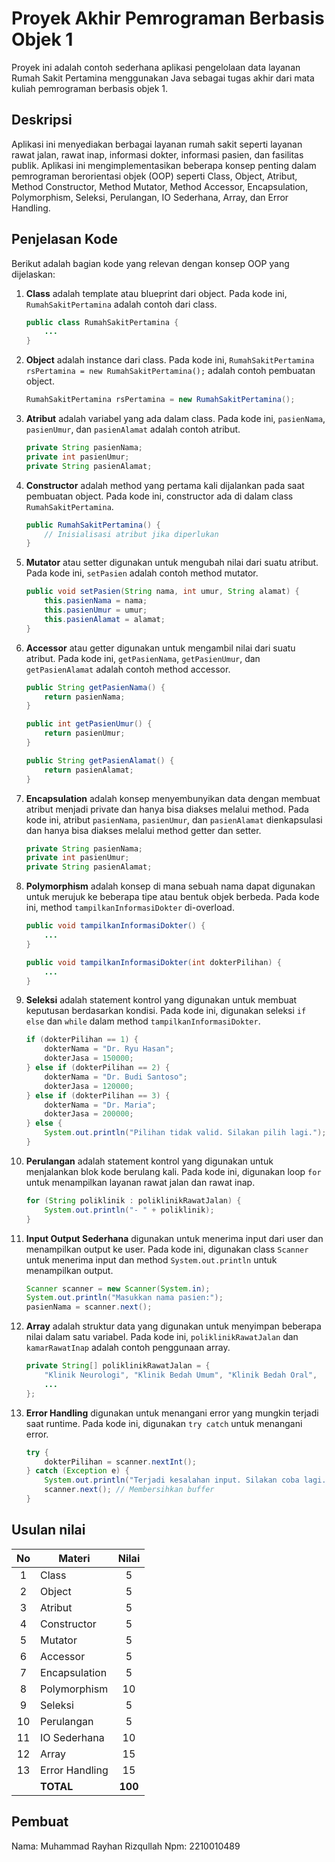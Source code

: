 # Proyek Akhir Pemrograman Berbasis Objek 1

Proyek ini adalah contoh sederhana aplikasi pengelolaan data layanan Rumah Sakit Pertamina menggunakan Java sebagai tugas akhir dari mata kuliah pemrograman berbasis objek 1.

## Deskripsi

Aplikasi ini menyediakan berbagai layanan rumah sakit seperti layanan rawat jalan, rawat inap, informasi dokter, informasi pasien, dan fasilitas publik. Aplikasi ini mengimplementasikan beberapa konsep penting dalam pemrograman berorientasi objek (OOP) seperti Class, Object, Atribut, Method Constructor, Method Mutator, Method Accessor, Encapsulation, Polymorphism, Seleksi, Perulangan, IO Sederhana, Array, dan Error Handling.

## Penjelasan Kode

Berikut adalah bagian kode yang relevan dengan konsep OOP yang dijelaskan:

1. **Class** adalah template atau blueprint dari object. Pada kode ini, `RumahSakitPertamina` adalah contoh dari class.

    ```java
    public class RumahSakitPertamina {
        ...
    }
    ```

2. **Object** adalah instance dari class. Pada kode ini, `RumahSakitPertamina rsPertamina = new RumahSakitPertamina();` adalah contoh pembuatan object.

    ```java
    RumahSakitPertamina rsPertamina = new RumahSakitPertamina();
    ```

3. **Atribut** adalah variabel yang ada dalam class. Pada kode ini, `pasienNama`, `pasienUmur`, dan `pasienAlamat` adalah contoh atribut.

    ```java
    private String pasienNama;
    private int pasienUmur;
    private String pasienAlamat;
    ```

4. **Constructor** adalah method yang pertama kali dijalankan pada saat pembuatan object. Pada kode ini, constructor ada di dalam class `RumahSakitPertamina`.

    ```java
    public RumahSakitPertamina() {
        // Inisialisasi atribut jika diperlukan
    }
    ```

5. **Mutator** atau setter digunakan untuk mengubah nilai dari suatu atribut. Pada kode ini, `setPasien` adalah contoh method mutator.

    ```java
    public void setPasien(String nama, int umur, String alamat) {
        this.pasienNama = nama;
        this.pasienUmur = umur;
        this.pasienAlamat = alamat;
    }
    ```

6. **Accessor** atau getter digunakan untuk mengambil nilai dari suatu atribut. Pada kode ini, `getPasienNama`, `getPasienUmur`, dan `getPasienAlamat` adalah contoh method accessor.

    ```java
    public String getPasienNama() {
        return pasienNama;
    }

    public int getPasienUmur() {
        return pasienUmur;
    }

    public String getPasienAlamat() {
        return pasienAlamat;
    }
    ```

7. **Encapsulation** adalah konsep menyembunyikan data dengan membuat atribut menjadi private dan hanya bisa diakses melalui method. Pada kode ini, atribut `pasienNama`, `pasienUmur`, dan `pasienAlamat` dienkapsulasi dan hanya bisa diakses melalui method getter dan setter.

    ```java
    private String pasienNama;
    private int pasienUmur;
    private String pasienAlamat;
    ```

8. **Polymorphism** adalah konsep di mana sebuah nama dapat digunakan untuk merujuk ke beberapa tipe atau bentuk objek berbeda. Pada kode ini, method `tampilkanInformasiDokter` di-overload.

    ```java
    public void tampilkanInformasiDokter() {
        ...
    }

    public void tampilkanInformasiDokter(int dokterPilihan) {
        ...
    }
    ```

9. **Seleksi** adalah statement kontrol yang digunakan untuk membuat keputusan berdasarkan kondisi. Pada kode ini, digunakan seleksi `if else` dan `while` dalam method `tampilkanInformasiDokter`.

    ```java
    if (dokterPilihan == 1) {
        dokterNama = "Dr. Ryu Hasan";
        dokterJasa = 150000;
    } else if (dokterPilihan == 2) {
        dokterNama = "Dr. Budi Santoso";
        dokterJasa = 120000;
    } else if (dokterPilihan == 3) {
        dokterNama = "Dr. Maria";
        dokterJasa = 200000;
    } else {
        System.out.println("Pilihan tidak valid. Silakan pilih lagi.");
    }
    ```

10. **Perulangan** adalah statement kontrol yang digunakan untuk menjalankan blok kode berulang kali. Pada kode ini, digunakan loop `for` untuk menampilkan layanan rawat jalan dan rawat inap.

    ```java
    for (String poliklinik : poliklinikRawatJalan) {
        System.out.println("- " + poliklinik);
    }
    ```

11. **Input Output Sederhana** digunakan untuk menerima input dari user dan menampilkan output ke user. Pada kode ini, digunakan class `Scanner` untuk menerima input dan method `System.out.println` untuk menampilkan output.

    ```java
    Scanner scanner = new Scanner(System.in);
    System.out.println("Masukkan nama pasien:");
    pasienNama = scanner.next();
    ```

12. **Array** adalah struktur data yang digunakan untuk menyimpan beberapa nilai dalam satu variabel. Pada kode ini, `poliklinikRawatJalan` dan `kamarRawatInap` adalah contoh penggunaan array.

    ```java
    private String[] poliklinikRawatJalan = {
        "Klinik Neurologi", "Klinik Bedah Umum", "Klinik Bedah Oral",
        ...
    };
    ```

13. **Error Handling** digunakan untuk menangani error yang mungkin terjadi saat runtime. Pada kode ini, digunakan `try catch` untuk menangani error.

    ```java
    try {
        dokterPilihan = scanner.nextInt();
    } catch (Exception e) {
        System.out.println("Terjadi kesalahan input. Silakan coba lagi.");
        scanner.next(); // Membersihkan buffer
    }
    ```

## Usulan nilai

| No  | Materi         |  Nilai  |
| :-: | -------------- | :-----: |
|  1  | Class          |    5    |
|  2  | Object         |    5    |
|  3  | Atribut        |    5    |
|  4  | Constructor    |    5    |
|  5  | Mutator        |    5    |
|  6  | Accessor       |    5    |
|  7  | Encapsulation  |    5    |
|  8  | Polymorphism   |   10    |
|  9  | Seleksi        |    5    |
| 10  | Perulangan     |    5    |
| 11  | IO Sederhana   |   10    |
| 12  | Array          |   15    |
| 13  | Error Handling |   15    |
|     | **TOTAL**      | **100** |

## Pembuat
Nama: Muhammad Rayhan Rizqullah
Npm: 2210010489
